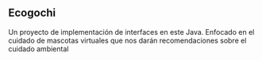 ## Ecogochi

Un proyecto de implementación de interfaces en este Java. Enfocado en el cuidado de mascotas virtuales que nos darán recomendaciones sobre el cuidado ambiental
